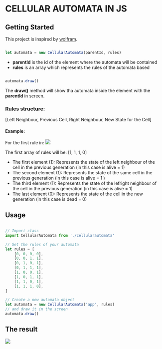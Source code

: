 # CELLULAR AUTOMATA IN JS

## Getting Started

This project is inspired by [wolfram](http://mathworld.wolfram.com/CellularAutomaton.html).

```javascript

let automata = new CellularAutomata(parentId, rules)
```
+ **parentId** is the id of the element where the automata will be contained
+ **rules** is an array which represents the rules of the automata based

```javascript

automata.draw()
```
The **draw()** method will show tha automata inside the element with the **parentId** in screen.

### Rules structure:
[Left Neighbour, Previous Cell, Right Neighbour, New State for the Cell]

#### Example:
For the first rule in:
![](http://atlas.wolfram.com/01/01/126/01_01_4_126.gif)

The first array of rules will be:
[1, 1, 1, 0]

+ The first element (1): Represents the state of the left neighbour of the cell in the previous generation (in this case is alive = 1)
+ The second element (1): Represents the state of the same cell in the previous generation (in this case is alive = 1 )
+ The third element (1): Represents the state of the lefright neighbour of the cell in the previous generation (in this case is alive = 1)
+ The last element (0): Represents the state of the cell in the new generation (in this case is dead = 0)


## Usage
```javascript

// Import class
import CellularAutomata from './cellularautomata'

// Set the rules of your automata
let rules = [
    [0, 0, 0, 0],
    [0, 0, 1, 1],
    [0, 1, 0, 1],
    [0, 1, 1, 1],
    [1, 0, 0, 1],
    [1, 0, 1, 1],
    [1, 1, 0, 1],
    [1, 1, 1, 0],
]

// Create a new automata object
let automata = new CellularAutomata('app', rules)
// and draw it in the screen
automata.draw()
```

## The result

![](https://cloud.githubusercontent.com/assets/2658267/23589467/70150b9c-01ac-11e7-89d1-9b06751ae864.png)
